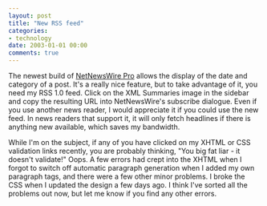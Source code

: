 ```yaml
---
layout: post
title: "New RSS feed"
categories:
- technology
date: 2003-01-01 00:00
comments: true
---
```


<p>The newest build of <a href="http://ranchero.com/software/netnewswire/probeta/" title="NetNewsWire Pro">NetNewsWire Pro</a> allows the display of the date and category of a post. It's a really nice feature, but to take advantage of it, you need my RSS 1.0 feed. Click on the XML Summaries image in the sidebar and copy the resulting URL into NetNewsWire's subscribe dialogue. Even if you use another news reader, I would appreciate it if you could use the new feed. In news readers that support it, it will only fetch headlines if there is anything new available, which saves my bandwidth.</p>

<p>While I'm on the subject, if any of you have clicked on my XHTML or CSS validation links recently, you are probably thinking, "You big fat liar - it doesn't validate!" Oops. A few errors had crept into the XHTML when I forgot to switch off automatic paragraph generation when I added my own paragraph tags, and there were a few other minor problems. I broke the CSS when I updated the design a few days ago. I think I've sorted all the problems out now, but let me know if you find any other errors.</p>


